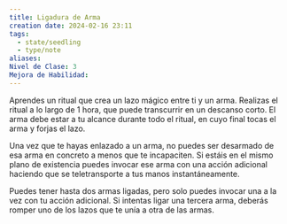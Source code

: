 ```yaml
---
title: Ligadura de Arma
creation date: 2024-02-16 23:11
tags:
  - state/seedling
  - type/note
aliases: 
Nivel de Clase: 3
Mejora de Habilidad:
---
```

Aprendes un ritual que crea un lazo mágico entre ti y un arma. Realizas el ritual a lo largo de 1 hora,
que puede transcurrir en un descanso corto. El arma debe estar a tu alcance durante todo el ritual,
en cuyo final tocas el arma y forjas el lazo.

Una vez que te hayas enlazado a un arma, no puedes ser desarmado de esa arma en concreto a
menos que te incapaciten. Si estáis en el mismo plano de existencia puedes invocar ese arma con
una acción adicional haciendo que se teletransporte a tus manos instantáneamente.

Puedes tener hasta dos armas ligadas, pero solo puedes invocar una a la vez con tu acción adicional. Si intentas ligar una tercera arma, deberás romper uno de los lazos que te unía a otra de las armas.

